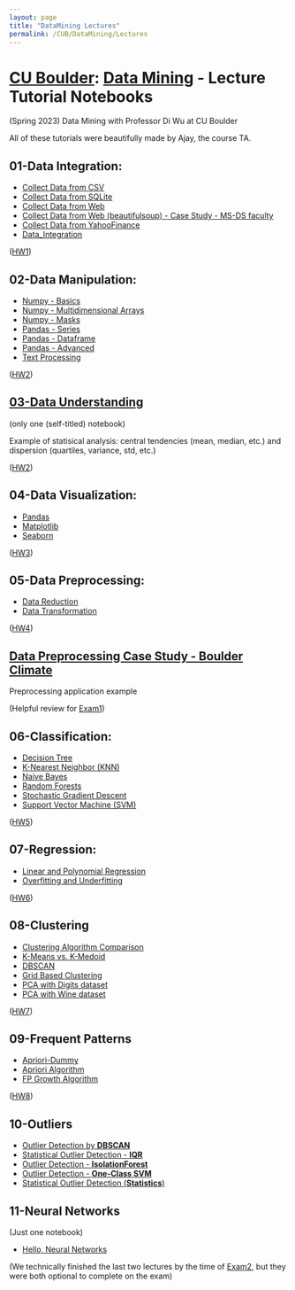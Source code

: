 ```yaml
---
layout: page
title: "DataMining Lectures"
permalink: /CUB/DataMining/Lectures
---
```


# [CU Boulder](../../CUB.md): [Data Mining](DataMining.md) - Lecture Tutorial Notebooks
(Spring 2023) Data Mining with Professor Di Wu at CU Boulder

All of these tutorials were beautifully made by Ajay, the course TA. 

## 01-Data Integration:
- [Collect Data from CSV](Lecture-Tutorials/01-Data-Integration/CollectDataFromCSV.html)
- [Collect Data from SQLite](Lecture-Tutorials/01-Data-Integration/CollectDataFromSQLite.html)
- [Collect Data from Web](Lecture-Tutorials/01-Data-Integration/CollectDataFromWeb.html)
- [Collect Data from Web (beautifulsoup) - Case Study - MS-DS faculty](Lecture-Tutorials/01-Data-Integration/CollectDataFromWeb-Case_Study-MSDS_Faculty.html)
- [Collect Data from YahooFinance](Lecture-Tutorials/01-Data-Integration/CollectDataFromYahoo.html)
- [Data_Integration](Lecture-Tutorials/01-Data-Integration/Data_Integration.html)

([HW1](HW.md#hw-1))

## 02-Data Manipulation:
- [Numpy - Basics](Lecture-Tutorials/02-Data-Manipulation/Numpy1-Basics.html)
- [Numpy - Multidimensional Arrays](Lecture-Tutorials/02-Data-Manipulation/Numpy2-MultiDimensionalArrays.html)
- [Numpy - Masks](Lecture-Tutorials/02-Data-Manipulation/Numpy3-Masks.html)
- [Pandas - Series](Lecture-Tutorials/02-Data-Manipulation/Pandas1-Series.html)
- [Pandas - Dataframe](Lecture-Tutorials/02-Data-Manipulation/Pandas2-DataFrame.html)
- [Pandas - Advanced](Lecture-Tutorials/02-Data-Manipulation/Pandas3-Advanced.html)
- [Text Processing](Lecture-Tutorials/02-Data-Manipulation/TextProcessing.html)

([HW2](HW.md#hw-2))

## [03-Data Understanding](CU-Boulder/DataMining/Lecture-Tutorials/03-Data-Understanding/DataUnderstanding.html)
(only one (self-titled) notebook)

Example of statisical analysis: central tendencies (mean, median, etc.) and dispersion (quartiles, variance, std, etc.)

([HW2](HW.md#hw-2))

## 04-Data Visualization:
- [Pandas](Lecture-Tutorials/04-Data-Visualization/1-Pandas.html)
- [Matplotlib](Lecture-Tutorials/04-Data-Visualization/2-Matplotlib.html)
- [Seaborn](Lecture-Tutorials/04-Data-Visualization/3-Seaborn.html)

([HW3](HW.md#hw-3))

## 05-Data Preprocessing:
- [Data Reduction](Lecture-Tutorials/05-Data-Preprocessing/DataReduction.html)
- [Data Transformation](Lecture-Tutorials/05-Data-Preprocessing/DataTransformation.html)

([HW4](HW.md#hw-4))

## [Data Preprocessing Case Study - Boulder Climate](Lecture-Tutorials/Case-Study-Boulder-Weather/BoulderClimateCaseStudy.html)

Preprocessing application example

(Helpful review for [Exam1](HW.md#exam-1))

## 06-Classification:
- [Decision Tree](Lecture-Tutorials/06-Classification/DecisionTree.html)
- [K-Nearest Neighbor (KNN)](Lecture-Tutorials/06-Classification/KNN.html)
- [Naive Bayes](Lecture-Tutorials/06-Classification/NaiveBayes.html)
- [Random Forests](Lecture-Tutorials/06-Classification/RandomForests.html)
- [Stochastic Gradient Descent](Lecture-Tutorials/06-Classification/StochasticGradientDescent.html)
- [Support Vector Machine (SVM)](Lecture-Tutorials/06-Classification/SVM.html)

([HW5](HW.md#hw-5))

## 07-Regression:
- [Linear and Polynomial Regression](Lecture-Tutorials/07-Regression/LinearandPolynomialRegression.html)
- [Overfitting and Underfitting](Lecture-Tutorials/07-Regression/OverFittingandUnderFitting.html)

([HW6](HW.md#hw-6))

## 08-Clustering
- [Clustering Algorithm Comparison](Lecture-Tutorials/08-Clustering/ClusteringComparison.html)
- [K-Means vs. K-Medoid](Lecture-Tutorials/08-Clustering/KMeans_VS_KMedoid.html)
- [DBSCAN](Lecture-Tutorials/08-Clustering/DBSCAN.html)
- [Grid Based Clustering](Lecture-Tutorials/08-Clustering/GridBasedClustering.html)
- [PCA with Digits dataset](Lecture-Tutorials/08-Clustering/PCA_Digits.html)
- [PCA with Wine dataset](Lecture-Tutorials/08-Clustering/PCA_for_Wine.html)

([HW7](HW.md#hw-7))

## 09-Frequent Patterns
- [Apriori-Dummy](Lecture-Tutorials/09-Frequent-Patterns/Apriori-Dummy.html)
- [Apriori Algorithm](Lecture-Tutorials/09-Frequent-Patterns/AprioriAlgorithm.html)
- [FP Growth Algorithm](Lecture-Tutorials/09-Frequent-Patterns/FPGrowthAlgorithm.html)

([HW8](HW.md#hw-8))

## 10-Outliers
- [Outlier Detection by **DBSCAN**](Lecture-Tutorials/10-Outliers/DBSCAN.html)
- [Statistical Outlier Detection - **IQR**](Lecture-Tutorials/10-Outliers/IQR.html)
- [Outlier Detection - **IsolationForest**](Lecture-Tutorials/10-Outliers/IsolationForest.html)
- [Outlier Detection - **One-Class SVM**](Lecture-Tutorials/10-Outliers/OneClassSVM.html)
- [Statistical Outlier Detection (**Statistics**)](Lecture-Tutorials/10-Outliers/Statistics.html)

## 11-Neural Networks
(Just one notebook)

- [Hello, Neural Networks](Lecture-Tutorials/11-NeuralNetworks/HelloNeuralNetworks.html)

(We technically finished the last two lectures by the time of [Exam2](HW.md#exam-2), but they were both optional to complete on the exam)